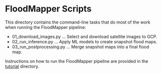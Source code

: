 # FloodMapper Scripts

This directory contains the command-line tasks that do most of the
work when running the FloodMapper pipeline:

 * 01_download_images.py ... Select and download satellite images to GCP.
 * 02_run_inference.py ... Apply ML models to create snapshot flood maps.
 * 03_run_postprocessing.py ... Merge snapshot maps into a final flood map.

Instructions on how to run the FloodMapper pipeline are provided in
the [tutorial](../tutorial) directory.